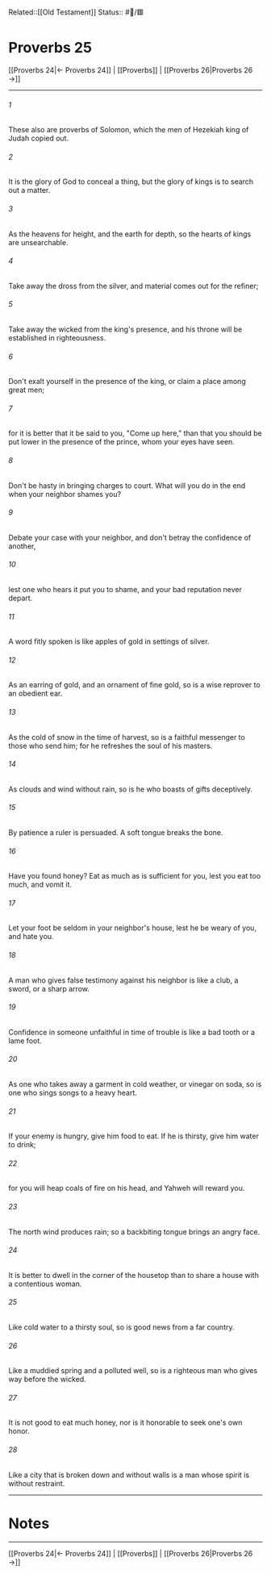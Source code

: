Related::[[Old Testament]]
Status:: #📖/🟥
# Proverbs 25

[[Proverbs 24|← Proverbs 24]] | [[Proverbs]] | [[Proverbs 26|Proverbs 26 →]]
***



###### 1 
These also are proverbs of Solomon, which the men of Hezekiah king of Judah copied out. 

###### 2 
It is the glory of God to conceal a thing, but the glory of kings is to search out a matter. 

###### 3 
As the heavens for height, and the earth for depth, so the hearts of kings are unsearchable. 

###### 4 
Take away the dross from the silver, and material comes out for the refiner; 

###### 5 
Take away the wicked from the king's presence, and his throne will be established in righteousness. 

###### 6 
Don't exalt yourself in the presence of the king, or claim a place among great men; 

###### 7 
for it is better that it be said to you, "Come up here," than that you should be put lower in the presence of the prince, whom your eyes have seen. 

###### 8 
Don't be hasty in bringing charges to court. What will you do in the end when your neighbor shames you? 

###### 9 
Debate your case with your neighbor, and don't betray the confidence of another, 

###### 10 
lest one who hears it put you to shame, and your bad reputation never depart. 

###### 11 
A word fitly spoken is like apples of gold in settings of silver. 

###### 12 
As an earring of gold, and an ornament of fine gold, so is a wise reprover to an obedient ear. 

###### 13 
As the cold of snow in the time of harvest, so is a faithful messenger to those who send him; for he refreshes the soul of his masters. 

###### 14 
As clouds and wind without rain, so is he who boasts of gifts deceptively. 

###### 15 
By patience a ruler is persuaded. A soft tongue breaks the bone. 

###### 16 
Have you found honey? Eat as much as is sufficient for you, lest you eat too much, and vomit it. 

###### 17 
Let your foot be seldom in your neighbor's house, lest he be weary of you, and hate you. 

###### 18 
A man who gives false testimony against his neighbor is like a club, a sword, or a sharp arrow. 

###### 19 
Confidence in someone unfaithful in time of trouble is like a bad tooth or a lame foot. 

###### 20 
As one who takes away a garment in cold weather, or vinegar on soda, so is one who sings songs to a heavy heart. 

###### 21 
If your enemy is hungry, give him food to eat. If he is thirsty, give him water to drink; 

###### 22 
for you will heap coals of fire on his head, and Yahweh will reward you. 

###### 23 
The north wind produces rain; so a backbiting tongue brings an angry face. 

###### 24 
It is better to dwell in the corner of the housetop than to share a house with a contentious woman. 

###### 25 
Like cold water to a thirsty soul, so is good news from a far country. 

###### 26 
Like a muddied spring and a polluted well, so is a righteous man who gives way before the wicked. 

###### 27 
It is not good to eat much honey, nor is it honorable to seek one's own honor. 

###### 28 
Like a city that is broken down and without walls is a man whose spirit is without restraint.

---
# Notes


***
[[Proverbs 24|← Proverbs 24]] | [[Proverbs]] | [[Proverbs 26|Proverbs 26 →]]
